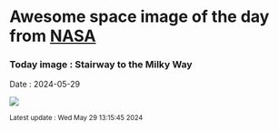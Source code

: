 
# Awesome space image of the day from [NASA](https://api.nasa.gov/)

### Today image : Stairway to the Milky Way
Date : 2024-05-29

![](https://apod.nasa.gov/apod/image/2405/StairwayToMilkyway_Marcin_1080.jpg)

<small>Latest update : Wed May 29 13:15:45 2024</small>
        